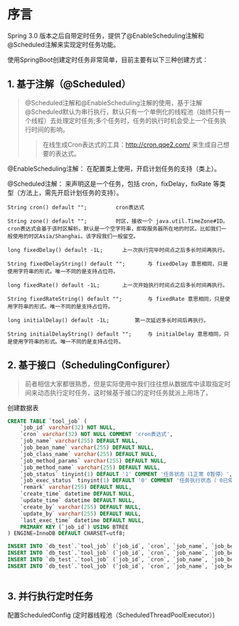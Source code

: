 # 序言

Spring 3.0 版本之后自带定时任务，提供了@EnableScheduling注解和@Scheduled注解来实现定时任务功能。

使用SpringBoot创建定时任务非常简单，目前主要有以下三种创建方式：

## 1. 基于注解（@Scheduled）

> @Scheduled注解和@EnableScheduling注解的使用，基于注解@Scheduled默认为串行执行，默认只有一个单例化的线程池（始终只有一个线程）去处理定时任务;多个任务时，任务的执行时机会受上一个任务执行时间的影响。
> > 在线生成Cron表达式的工具：http://cron.qqe2.com/ 来生成自己想要的表达式。

@EnableScheduling注解： 在配置类上使用，开启计划任务的支持（类上）。

@Scheduled注解： 来声明这是一个任务，包括 cron，fixDelay，fixRate 等类型（方法上，需先开启计划任务的支持）。


    String cron() default "";         cron表达式
 
    String zone() default "";         时区，接收一个 java.util.TimeZone#ID。cron表达式会基于该时区解析。默认是一个空字符串，即取服务器所在地的时区。比如我们一般使用的时区Asia/Shanghai。该字段我们一般留空。
 
    long fixedDelay() default -1L;      上一次执行完毕时间点之后多长时间再执行。
 
    String fixedDelayString() default "";       与 fixedDelay 意思相同，只是使用字符串的形式。唯一不同的是支持占位符。
 
    long fixedRate() default -1L;       上一次开始执行时间点之后多长时间再执行。
 
    String fixedRateString() default "";        与 fixedRate 意思相同，只是使用字符串的形式。唯一不同的是支持占位符。
 
    long initialDelay() default -1L;        第一次延迟多长时间后再执行。
 
    String initialDelayString() default "";     与 initialDelay 意思相同，只是使用字符串的形式。唯一不同的是支持占位符。


## 2. 基于接口（SchedulingConfigurer）
>  前者相信大家都很熟悉，但是实际使用中我们往往想从数据库中读取指定时间来动态执行定时任务，这时候基于接口的定时任务就派上用场了。

创建数据表
```sql
CREATE TABLE `tool_job` (
    `job_id` varchar(32) NOT NULL,
    `cron` varchar(32) NOT NULL COMMENT 'cron表达式',
    `job_name` varchar(255) DEFAULT NULL,
    `job_bean_name` varchar(255) DEFAULT NULL,
    `job_class_name` varchar(255) DEFAULT NULL,
    `job_method_params` varchar(255) DEFAULT NULL,
    `job_method_name` varchar(255) DEFAULT NULL,
    `job_status` tinyint(1) DEFAULT '1' COMMENT '任务状态（1正常 0暂停）',
    `job_exec_status` tinyint(1) DEFAULT '0' COMMENT '任务执行状态（ 0已停止 1执行中 ）',
    `remark` varchar(255) DEFAULT NULL,
    `create_time` datetime DEFAULT NULL,
    `update_time` datetime DEFAULT NULL,
    `create_by` varchar(255) DEFAULT NULL,
    `update_by` varchar(255) DEFAULT NULL,
    `last_exec_time` datetime DEFAULT NULL,
    PRIMARY KEY (`job_id`) USING BTREE
) ENGINE=InnoDB DEFAULT CHARSET=utf8;

INSERT INTO `db_test`.`tool_job` (`job_id`, `cron`, `job_name`, `job_bean_name`, `job_class_name`, `job_method_params`, `job_method_name`, `job_status`, `job_exec_status`, `remark`, `create_time`, `update_time`, `create_by`, `update_by`, `last_exec_time`) VALUES ('16270557013826889', '0 */10 *  * * ?', NULL, 'myDynamicTask', 'top.b0x0.scheduled.task.MyDynamicTask', NULL, 'printlnCurrentTime', 1, 0, NULL, '2021-07-23 13:59:36', NULL, NULL, NULL, '2021-07-23 23:58:30');
INSERT INTO `db_test`.`tool_job` (`job_id`, `cron`, `job_name`, `job_bean_name`, `job_class_name`, `job_method_params`, `job_method_name`, `job_status`, `job_exec_status`, `remark`, `create_time`, `update_time`, `create_by`, `update_by`, `last_exec_time`) VALUES ('16270557013826890', '0 */5 *  * * ?', NULL, 'myDynamicTask', 'top.b0x0.scheduled.task.MyDynamicTask', NULL, 'sayHello', 1, 0, NULL, '2021-07-23 13:59:36', NULL, NULL, NULL, '2021-07-23 23:58:51');
INSERT INTO `db_test`.`tool_job` (`job_id`, `cron`, `job_name`, `job_bean_name`, `job_class_name`, `job_method_params`, `job_method_name`, `job_status`, `job_exec_status`, `remark`, `create_time`, `update_time`, `create_by`, `update_by`, `last_exec_time`) VALUES ('16270557013826891', '0/5 * * * * ?', NULL, 'myDynamicTask', 'top.b0x0.scheduled.task.MyDynamicTask', NULL, 'execute', 1, 0, NULL, '2021-07-23 13:59:36', NULL, NULL, NULL, '2021-07-23 23:58:55');
INSERT INTO `db_test`.`tool_job` (`job_id`, `cron`, `job_name`, `job_bean_name`, `job_class_name`, `job_method_params`, `job_method_name`, `job_status`, `job_exec_status`, `remark`, `create_time`, `update_time`, `create_by`, `update_by`, `last_exec_time`) VALUES ('16270557013826892', '0 */2 *  * * ?', '', 'myTask', 'top.b0x0.scheduled.task.MyTask', '', 'execute', 1, 0, '', NULL, NULL, '', '', '2021-07-24 00:06:00');



```

## 3. 并行执行定时任务

配置ScheduledConfig  (定时器线程池（ScheduledThreadPoolExecutor）)